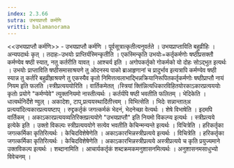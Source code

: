 ```yaml
---
index: 2.3.66
sutra: उभयप्राप्तौ कर्मणि
vritti: balamanorama
---
```


<<उभयप्राप्तौ कर्मणि>> - उभयप्राप्तौ कर्मणि । पूर्वसूत्रात्कृतीत्यनुवर्तते । उभयप्राप्ताविति बहुव्रीहिः । अन्यपदार्थः कृत् । तदाहः-उभयोः प्राप्तिर्यस्मिन्कृतीति । एकस्मिन्कृति उभयोः=कर्तृकर्मणोः षष्ठीप्रसक्तौ कर्मण्येव षष्ठी स्यात्, नतु कर्तरीति यावत् । आश्चर्य इति । अगोपकर्तृको गोकर्मको यो दोहः सोऽद्भुत इत्यर्थः । उभयोः प्राप्ताविति षष्ठीसमासाश्रयणे तु ओदनस्य पाको ब्राआहृणानां च प्रादुर्भाव इत्यत्रापि कर्मण्येव षष्ठी स्यान्न तु कर्तरि बहुव्रीह्राश्रयणे तु एकस्यैव कृतो निमित्तत्वलाभाद्भिन्नक्रियानिरूपितकर्तृकर्मणोः षष्ठीप्राप्तौ नायं नियम इति फलति ।स्त्रीप्रत्यययोरिति । वार्तिकमेतत् ।स्त्रियां क्ति॑न्नित्यधिकारविहितयोरकाऽकारप्रत्यययोः कृतोः प्रयोगे "कर्मण्येवे" त्युक्तनियमो नास्तीत्यर्थः । कर्तर्यपि षष्ठी भवतीति फलितम् । भेदिकेति । धात्वर्थनिर्देशे ण्वुल् । अकादेशः, टाप्,प्रत्ययस्थादि॑तीत्त्वम् । विभित्सेति । भिदेः सन्नान्तात्अ प्रत्यया॑दित्यकारप्रत्ययष्टाप् । रुद्द्रकर्तृकं जगत्कर्मकं भेदनं, भेदनेच्छा वेत्यर्थः । शेषे विभाषेति । इदमपि वार्तिकम् । अकाऽकारप्रत्ययव्यतिरिक्तप्रत्ययोगे "उभयप्राप्तौ" इति नियमो विकल्प्य इत्यर्थः । स्त्रीप्रत्यये इत्येके इति । उक्तो विकल्पः स्त्रीप्रत्यययोगे सत्येव भवतीति केचिन्मन्यन्ते इत्यर्थः । विचित्रेति । हरिकर्तृका जगत्कर्मिका कृतिरित्यर्थः । केचिदविशेषेणेति । अकाऽकारभिन्नस्त्रीप्रत्यये इत्यर्थः । विचित्रेति । हरिकर्तृका जगत्कर्मिका कृतिरित्यर्थः । केचिदविशेषेणेति । अकाऽकारभिन्नस्त्रीप्रत्यये अस्त्रीप्रत्यये च कृति प्रयुज्यमाने उक्तविकल्प इत्यर्थः । शब्दानामिति । आचार्यकर्तृकं शब्दक्रमकमनुशासनमित्यर्थः । अनुशासनमसाधुभ्यो विवेचनम् ।